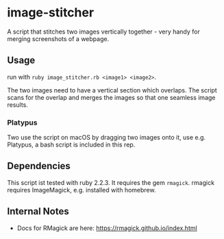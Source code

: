 # image-stitcher
A script that stitches two images vertically together - very handy
for merging screenshots of a webpage.



## Usage
run with `ruby image_stitcher.rb <image1> <image2>`.

The two images need to have a vertical section which overlaps. The script
scans for the overlap and merges the images so that one seamless image
results.

### Platypus
Two use the script on macOS by dragging two images onto it, use e.g. Platypus,
a bash script is included in this rep.

## Dependencies
This script ist tested with ruby 2.2.3. It requires the gem `rmagick`. rmagick
requires ImageMagick, e.g. installed with homebrew.

## Internal Notes
* Docs for RMagick are here: https://rmagick.github.io/index.html
